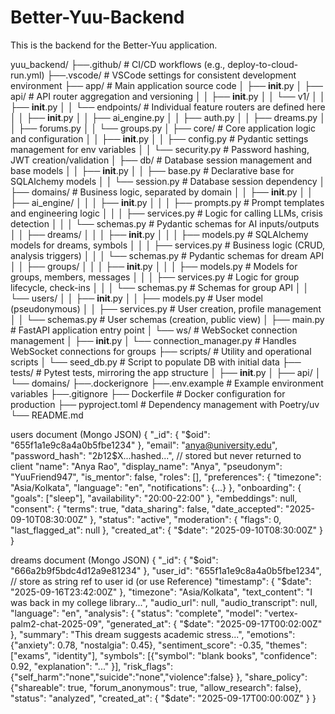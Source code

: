 # Better-Yuu-Backend

This is the backend for the Better-Yuu application.

yuu_backend/
├──.github/                    # CI/CD workflows (e.g., deploy-to-cloud-run.yml)
├──.vscode/                    # VSCode settings for consistent development environment
├── app/                        # Main application source code
│   ├── __init__.py
│   ├── api/                    # API router aggregation and versioning
│   │   ├── __init__.py
│   │   └── v1/
│   │       ├── __init__.py
│   │       └── endpoints/      # Individual feature routers are defined here
│   │           ├── __init__.py
│   │           ├── ai_engine.py
│   │           ├── auth.py
│   │           ├── dreams.py
│   │           ├── forums.py
│   │           └── groups.py
│   ├── core/                   # Core application logic and configuration
│   │   ├── __init__.py
│   │   ├── config.py           # Pydantic settings management for env variables
│   │   └── security.py         # Password hashing, JWT creation/validation
│   ├── db/                     # Database session management and base models
│   │   ├── __init__.py
│   │   ├── base.py             # Declarative base for SQLAlchemy models
│   │   └── session.py          # Database session dependency
│   ├── domains/                # Business logic, separated by domain
│   │   ├── __init__.py
│   │   ├── ai_engine/
│   │   │   ├── __init__.py
│   │   │   ├── prompts.py      # Prompt templates and engineering logic
│   │   │   ├── services.py     # Logic for calling LLMs, crisis detection
│   │   │   └── schemas.py      # Pydantic schemas for AI inputs/outputs
│   │   ├── dreams/
│   │   │   ├── __init__.py
│   │   │   ├── models.py       # SQLAlchemy models for dreams, symbols
│   │   │   ├── services.py     # Business logic (CRUD, analysis triggers)
│   │   │   └── schemas.py      # Pydantic schemas for dream API
│   │   ├── groups/
│   │   │   ├── __init__.py
│   │   │   ├── models.py       # Models for groups, members, messages
│   │   │   ├── services.py     # Logic for group lifecycle, check-ins
│   │   │   └── schemas.py      # Schemas for group API
│   │   └── users/
│   │       ├── __init__.py
│   │       ├── models.py       # User model (pseudonymous)
│   │       ├── services.py     # User creation, profile management
│   │       └── schemas.py      # User schemas (creation, public view)
│   ├── main.py                 # FastAPI application entry point
│   └── ws/                     # WebSocket connection management
│       ├── __init__.py
│       └── connection_manager.py # Handles WebSocket connections for groups
├── scripts/                    # Utility and operational scripts
│   └── seed_db.py              # Script to populate DB with initial data
├── tests/                      # Pytest tests, mirroring the app structure
│   ├── __init__.py
│   ├── api/
│   └── domains/
├──.dockerignore
├──.env.example                # Example environment variables
├──.gitignore
├── Dockerfile                  # Docker configuration for production
├── pyproject.toml              # Dependency management with Poetry/uv
└── README.md


users document (Mongo JSON)
{
  "_id": { "$oid": "655f1a1e9c8a4a0b5fbe1234" },
  "email": "anya@university.edu",
  "password_hash": "$2b$12$X...hashed...",            // stored but never returned to client
  "name": "Anya Rao",
  "display_name": "Anya",
  "pseudonym": "YuuFriend947",
  "is_mentor": false,
  "roles": [],
  "preferences": { "timezone": "Asia/Kolkata", "language": "en", "notifications": {...} },
  "onboarding": { "goals": ["sleep"], "availability": "20:00-22:00" },
  "embeddings": null,
  "consent": { "terms": true, "data_sharing": false, "date_accepted": "2025-09-10T08:30:00Z" },
  "status": "active",
  "moderation": { "flags": 0, "last_flagged_at": null },
  "created_at": { "$date": "2025-09-10T08:30:00Z" }
}


dreams document (Mongo JSON)
{
  "_id": { "$oid": "666a2b9f5bdc4d12a9e81234" },
  "user_id": "655f1a1e9c8a4a0b5fbe1234",           // store as string ref to user id (or use Reference)
  "timestamp": { "$date": "2025-09-16T23:42:00Z" },
  "timezone": "Asia/Kolkata",
  "text_content": "I was back in my college library...",
  "audio_url": null,
  "audio_transcript": null,
  "language": "en",
  "analysis": {
     "status": "complete",
     "model": "vertex-palm2-chat-2025-09",
     "generated_at": { "$date": "2025-09-17T00:02:00Z" },
     "summary": "This dream suggests academic stress...",
     "emotions": {"anxiety": 0.78, "nostalgia": 0.45},
     "sentiment_score": -0.35,
     "themes": ["exams", "identity"],
     "symbols": [{"symbol": "blank books", "confidence": 0.92, "explanation": "..." }],
     "risk_flags": {"self_harm":"none","suicide":"none","violence":false}
  },
  "share_policy": {"shareable": true, "forum_anonymous": true, "allow_research": false},
  "status": "analyzed",
  "created_at": { "$date": "2025-09-17T00:00:00Z" }
}